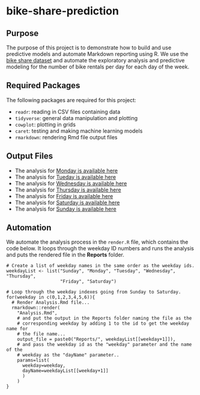 # bike-share-prediction

## Purpose

The purpose of this project is to demonstrate how to build and use predictive models and automate Markdown reporting using R. We use the [bike share dataset](https://archive.ics.uci.edu/ml/datasets/Bike+Sharing+Dataset) and automate the exploratory analysis and predictive modeling for the number of bike rentals per day for each day of the week.

## Required Packages

The following packages are required for this project:

- `readr`: reading in CSV files containing data
- `tidyverse`: general data manipulation and plotting
- `cowplot`: plotting in grids
- `caret`: testing and making machine learning models
- `rmarkdown`: rendering Rmd file output files

## Output Files

- The analysis for [Monday is available here](Reports/Monday.md)
- The analysis for [Tueday is available here](Reports/Tuesday.md)
- The analysis for [Wednesday is available here](Reports/Wednesday.md)
- The analysis for [Thursday is available here](Reports/Thursday.md)
- The analysis for [Friday is available here](Reports/Friday.md)
- The analysis for [Saturday is available here](Reports/Saturday.md)
- The analysis for [Sunday is available here](Reports/Sunday.md)

## Automation

We automate the analysis process in the `render.R` file, which contains the code below. It loops through the weekday ID numbers and runs the analysis and puts the rendered file in the **Reports** folder.

```
# Create a list of weekday names in the same order as the weekday ids. 
weekdayList <- list("Sunday", "Monday", "Tuesday", "Wednesday", "Thursday",
                    "Friday", "Saturday")

# Loop through the weekday indexes going from Sunday to Saturday.
for(weekday in c(0,1,2,3,4,5,6)){
  # Render Analysis.Rmd file...
  rmarkdown::render(
    "Analysis.Rmd",
    # and put the output in the Reports folder naming the file as the 
    # corresponding weekday by adding 1 to the id to get the weekday name for
    # the file name...
    output_file = paste0("Reports/", weekdayList[[weekday+1]]),
    # and pass the weekday id as the "weekday" parameter and the name of the 
    # weekday as the "dayName" parameter..
    params=list(
      weekday=weekday,
      dayName=weekdayList[[weekday+1]]
      )
    )
}
```